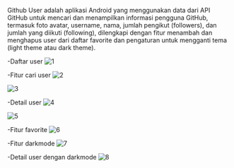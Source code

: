 Github User adalah aplikasi Android yang menggunakan data dari API GitHub untuk mencari dan menampilkan informasi pengguna GitHub, termasuk foto avatar, username, nama, jumlah pengikut (followers), dan jumlah yang diikuti (following), dilengkapi dengan fitur menambah dan menghapus user dari daftar favorite dan pengaturan untuk mengganti tema (light theme atau dark theme).





-Daftar user
![1](https://github.com/murqdan/github-user/assets/66340211/d8e0c2c7-7b16-4f49-83d9-c43d459e7512)




-Fitur cari user
![2](https://github.com/murqdan/github-user/assets/66340211/86aa5d5a-d3e2-4fc7-a6f0-957be8444853)





![3](https://github.com/murqdan/github-user/assets/66340211/04a9cd21-ee6d-4fc3-9d9e-b3df7f02a1b5)




-Detail user
![4](https://github.com/murqdan/github-user/assets/66340211/4951beb9-8256-45a1-9895-146b654e3058)





![5](https://github.com/murqdan/github-user/assets/66340211/5bde1807-fc38-4648-bf8d-4b3450aa58b2)




-Fitur favorite
![6](https://github.com/murqdan/github-user/assets/66340211/4f397a6c-f6f7-498e-a4ad-6d70da0d3fb1)




-Fitur darkmode
![7](https://github.com/murqdan/github-user/assets/66340211/31f9bbdd-ed37-4ee0-baf2-8ade1f616c4e)




-Detail user dengan darkmode
![8](https://github.com/murqdan/github-user/assets/66340211/421a0c48-a6c5-47d8-ac14-fa22a0b0f83b)
